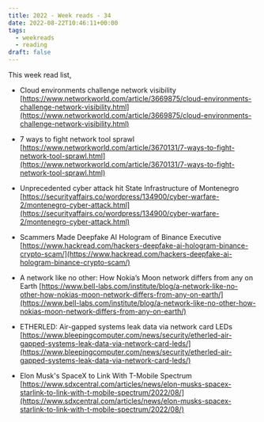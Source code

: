 ```yaml
---
title: 2022 - Week reads - 34
date: 2022-08-22T10:46:11+00:00
tags:
  - weekreads
  - reading
draft: false
---
```


This week read list,

- Cloud environments challenge network visibility
[https://www.networkworld.com/article/3669875/cloud-environments-challenge-network-visibility.html](https://www.networkworld.com/article/3669875/cloud-environments-challenge-network-visibility.html)  

- 7 ways to fight network tool sprawl
[https://www.networkworld.com/article/3670131/7-ways-to-fight-network-tool-sprawl.html](https://www.networkworld.com/article/3670131/7-ways-to-fight-network-tool-sprawl.html)  

- Unprecedented cyber attack hit State Infrastructure of Montenegro
[https://securityaffairs.co/wordpress/134900/cyber-warfare-2/montenegro-cyber-attack.html](https://securityaffairs.co/wordpress/134900/cyber-warfare-2/montenegro-cyber-attack.html)  

- Scammers Made Deepfake AI Hologram of Binance Executive
[https://www.hackread.com/hackers-deepfake-ai-hologram-binance-crypto-scam/](https://www.hackread.com/hackers-deepfake-ai-hologram-binance-crypto-scam/)  

- A network like no other: How Nokia’s Moon network differs from any on Earth
[https://www.bell-labs.com/institute/blog/a-network-like-no-other-how-nokias-moon-network-differs-from-any-on-earth/](https://www.bell-labs.com/institute/blog/a-network-like-no-other-how-nokias-moon-network-differs-from-any-on-earth/)  

- ETHERLED: Air-gapped systems leak data via network card LEDs
[https://www.bleepingcomputer.com/news/security/etherled-air-gapped-systems-leak-data-via-network-card-leds/](https://www.bleepingcomputer.com/news/security/etherled-air-gapped-systems-leak-data-via-network-card-leds/)  

- Elon Musk's SpaceX to Link With T-Mobile Spectrum
[https://www.sdxcentral.com/articles/news/elon-musks-spacex-starlink-to-link-with-t-mobile-spectrum/2022/08/](https://www.sdxcentral.com/articles/news/elon-musks-spacex-starlink-to-link-with-t-mobile-spectrum/2022/08/)  
